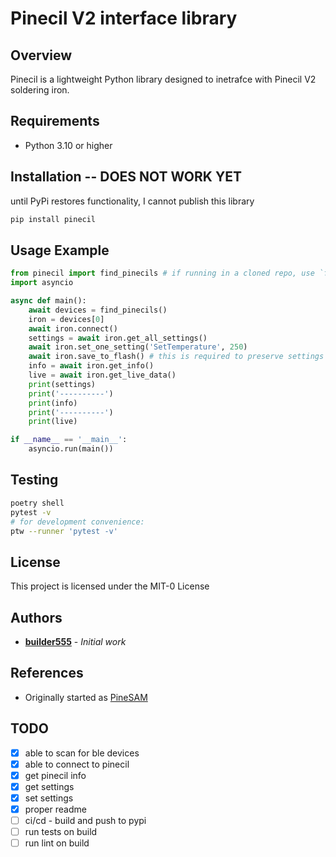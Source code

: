 # Pinecil V2 interface library

## Overview
Pinecil is a lightweight Python library designed to inetrafce with Pinecil V2 soldering iron.

## Requirements
- Python 3.10 or higher

## Installation -- DOES NOT WORK YET

until PyPi restores functionality, I cannot publish this library

```bash
pip install pinecil
```

## Usage Example

```python
from pinecil import find_pinecils # if running in a cloned repo, use `from src.pinecil`
import asyncio

async def main():
    await devices = find_pinecils()
    iron = devices[0]
    await iron.connect()
    settings = await iron.get_all_settings()
    await iron.set_one_setting('SetTemperature', 250)
    await iron.save_to_flash() # this is required to preserve settings after powering off
    info = await iron.get_info()
    live = await iron.get_live_data()
    print(settings)
    print('----------')
    print(info)
    print('----------')
    print(live)

if __name__ == '__main__':
    asyncio.run(main())
```


## Testing

```bash
poetry shell
pytest -v
# for development convenience:
ptw --runner 'pytest -v'
```

## License
This project is licensed under the MIT-0 License

## Authors
- **[builder555](https://github.com/builder555)** - *Initial work*

## References
- Originally started as [PineSAM](https://github.com/builder555/PineSAM)

## TODO

- [x] able to scan for ble devices
- [x] able to connect to pinecil
- [x] get pinecil info
- [x] get settings
- [x] set settings
- [x] proper readme
- [ ] ci/cd - build and push to pypi
- [ ] run tests on build
- [ ] run lint on build
